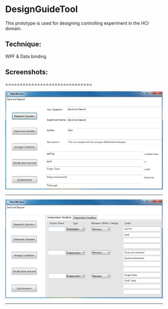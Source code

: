 DesignGuideTool
==============================

This prototype is used for designing controlling experiment in the HCI domain.

## Technique:
WPF & Data binding

## Screenshots:
==============================

![screenshot1](/screenshot1.png)

-------------------------------------------------------------------------------------

![screenshot2](/screenshot2.png)

-------------------------------------------------------------------------------------